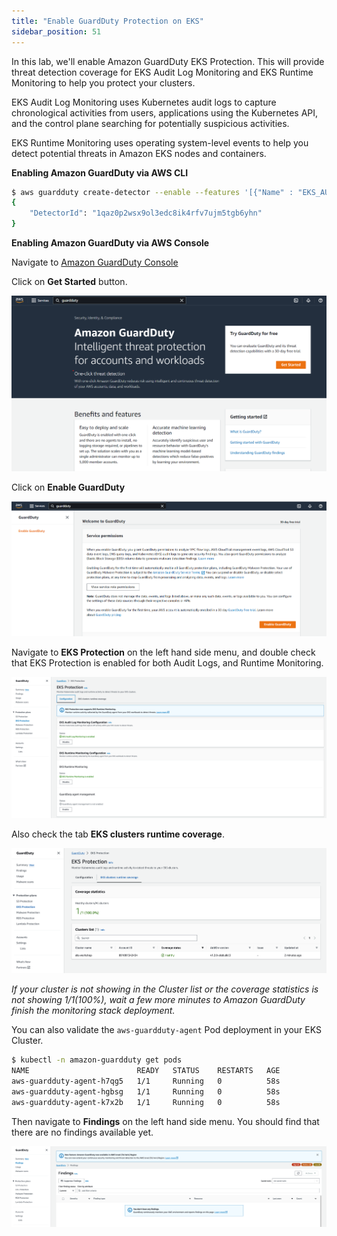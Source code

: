 ```yaml
---
title: "Enable GuardDuty Protection on EKS"
sidebar_position: 51
---
```


In this lab, we'll enable Amazon GuardDuty EKS Protection. This will provide threat detection coverage for EKS Audit Log Monitoring and EKS Runtime Monitoring to help you protect your clusters.

EKS Audit Log Monitoring uses Kubernetes audit logs to capture chronological activities from users, applications using the Kubernetes API, and the control plane searching for potentially suspicious activities.

EKS Runtime Monitoring uses operating system-level events to help you detect potential threats in Amazon EKS nodes and containers.

**Enabling Amazon GuardDuty via AWS CLI**

```bash test=false
$ aws guardduty create-detector --enable --features '[{"Name" : "EKS_AUDIT_LOGS", "Status" : "ENABLED"}, {"Name" : "EKS_RUNTIME_MONITORING", "Status" : "ENABLED", "AdditionalConfiguration" : [{"Name" : "EKS_ADDON_MANAGEMENT", "Status" : "ENABLED"}]}]'
{
    "DetectorId": "1qaz0p2wsx9ol3edc8ik4rfv7ujm5tgb6yhn"
}
```

**Enabling Amazon GuardDuty via AWS Console**

Navigate to [Amazon GuardDuty Console](https://console.aws.amazon.com/guardduty/home)

Click on **Get Started** button.

![](assets/gd_getstart.png)

Click on **Enable GuardDuty**

![](assets/gd_enable.png)

Navigate to **EKS Protection** on the left hand side menu, and double check that EKS Protection is enabled for both Audit Logs, and Runtime Monitoring.

![](assets/eksprotection.png)

Also check the tab **EKS clusters runtime coverage**.

![](assets/runtime-coverage.png)

_If your cluster is not showing in the Cluster list or the coverage statistics is not showing 1/1(100%), wait a few more minutes to Amazon GuardDuty finish the monitoring stack deployment._

You can also validate the `aws-guardduty-agent` Pod deployment in your EKS Cluster.

```bash test=false
$ kubectl -n amazon-guardduty get pods
NAME                        READY   STATUS    RESTARTS   AGE
aws-guardduty-agent-h7qg5   1/1     Running   0          58s
aws-guardduty-agent-hgbsg   1/1     Running   0          58s
aws-guardduty-agent-k7x2b   1/1     Running   0          58s
```

Then navigate to **Findings** on the left hand side menu. You should find that there are no findings available yet.

![](assets/findings.png)
